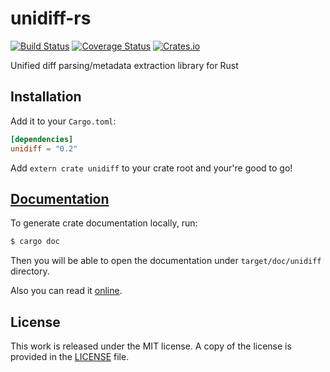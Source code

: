 # unidiff-rs

[![Build Status](https://travis-ci.org/messense/unidiff-rs.svg?branch=master)](https://travis-ci.org/messense/unidiff-rs)
[![Coverage Status](https://coveralls.io/repos/messense/unidiff-rs/badge.svg)](https://coveralls.io/r/messense/unidiff-rs)
[![Crates.io](https://img.shields.io/crates/v/unidiff.svg)](https://crates.io/crates/unidiff)

Unified diff parsing/metadata extraction library for Rust

## Installation

Add it to your ``Cargo.toml``:

```toml
[dependencies]
unidiff = "0.2"
```

Add ``extern crate unidiff`` to your crate root and your're good to go!

## [Documentation](http://messense.github.io/unidiff-rs/unidiff/index.html)

To generate crate documentation locally, run:

```bash
$ cargo doc
```

Then you will be able to open the documentation under ``target/doc/unidiff`` directory.

Also you can read it [online](http://messense.github.io/unidiff-rs/unidiff/index.html).

## License

This work is released under the MIT license. A copy of the license is provided in the [LICENSE](./LICENSE) file.
